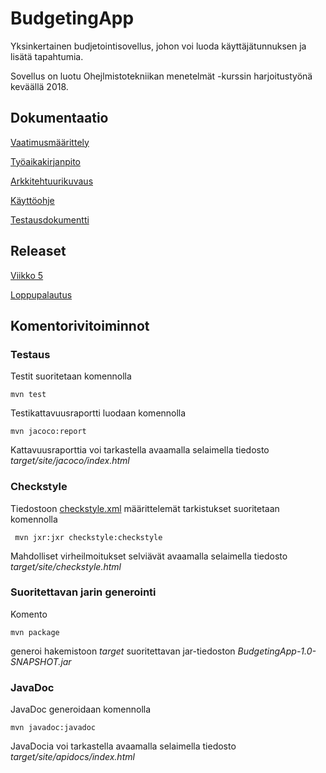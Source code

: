 
<h1>BudgetingApp</h1>

Yksinkertainen budjetointisovellus, johon voi luoda käyttäjätunnuksen ja lisätä tapahtumia.

Sovellus on luotu Ohejlmistotekniikan menetelmät -kurssin harjoitustyönä keväällä 2018.

<h2>Dokumentaatio</h2>

[Vaatimusmäärittely](https://github.com/oonalampola/otm-harjoitustyo/blob/master/dokumentointi/vaatimusmaarittely.md)

[Työaikakirjanpito](https://github.com/oonalampola/otm-harjoitustyo/blob/master/dokumentointi/tyoaikakirjanpito.md)

[Arkkitehtuurikuvaus](https://github.com/oonalampola/otm-harjoitustyo/blob/master/dokumentointi/arkkitehtuuri.md)

[Käyttöohje](https://github.com/oonalampola/otm-harjoitustyo/blob/master/dokumentointi/kayttoohje.md)

[Testausdokumentti](https://github.com/oonalampola/otm-harjoitustyo/blob/master/dokumentointi/testausdokumentti.md)



<h2>Releaset</h2>

[Viikko 5](https://github.com/oonalampola/otm-harjoitustyo/releases/tag/viikko5)

[Loppupalautus](https://github.com/oonalampola/otm-harjoitustyo/releases/tag/loppupalautus)

<h2>Komentorivitoiminnot</h2>

<h3>Testaus</h3>

Testit suoritetaan komennolla

```
mvn test
```

Testikattavuusraportti luodaan komennolla

```
mvn jacoco:report
```

Kattavuusraporttia voi tarkastella avaamalla selaimella tiedosto _target/site/jacoco/index.html_

<h3>Checkstyle</h3>

Tiedostoon [checkstyle.xml](https://github.com/mluukkai/OtmTodoApp/blob/master/checkstyle.xml) määrittelemät tarkistukset suoritetaan komennolla

```
 mvn jxr:jxr checkstyle:checkstyle
```

Mahdolliset virheilmoitukset selviävät avaamalla selaimella tiedosto _target/site/checkstyle.html_

### Suoritettavan jarin generointi

Komento

```
mvn package
```

generoi hakemistoon _target_ suoritettavan jar-tiedoston _BudgetingApp-1.0-SNAPSHOT.jar_

### JavaDoc

JavaDoc generoidaan komennolla

```
mvn javadoc:javadoc
```

JavaDocia voi tarkastella avaamalla selaimella tiedosto _target/site/apidocs/index.html_
